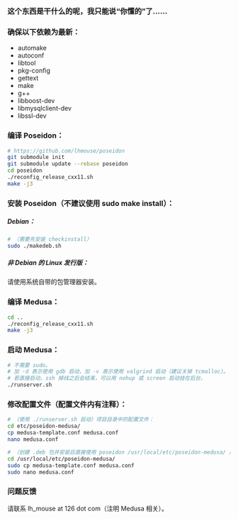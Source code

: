 ### 这个东西是干什么的呢，我只能说“你懂的”了……

### 确保以下依赖为最新：

* automake
* autoconf
* libtool
* pkg-config
* gettext
* make
* g++
* libboost-dev
* libmysqlclient-dev
* libssl-dev

### 编译 Poseidon：

```bash
# https://github.com/lhmouse/poseidon
git submodule init
git submodule update --rebase poseidon
cd poseidon
./reconfig_release_cxx11.sh
make -j3
```

### 安装 Poseidon（不建议使用 sudo make install）：

##### Debian：

```bash
# （需要先安装 checkinstall）
sudo ./makedeb.sh
```

##### 非 Debian 的 Linux 发行版：

请使用系统自带的包管理器安装。

### 编译 Medusa：

```bash
cd ..
./reconfig_release_cxx11.sh
make -j3
```

### 启动 Medusa：

```bash
# 不需要 sudo。
# 加 -d 表示使用 gdb 启动，加 -v 表示使用 valgrind 启动（建议关掉 tcmalloc）。
# 若直接启动，ssh 掉线之后会结束，可以用 nohup 或 screen 启动挂在后台。
./runserver.sh
```

### 修改配置文件（配置文件内有注释）：

```bash
# （使用 ./runserver.sh 启动）项目目录中的配置文件：
cd etc/poseidon-medusa/
cp medusa-template.conf medusa.conf
nano medusa.conf

# （创建 .deb 包并安装后直接使用 poseidon /usr/local/etc/poseidon-medusa/ 启动）安装好的配置文件：
cd /usr/local/etc/poseidon-medusa/
sudo cp medusa-template.conf medusa.conf
sudo nano medusa.conf
```

### 问题反馈

请联系 lh_mouse at 126 dot com（注明 Medusa 相关）。
